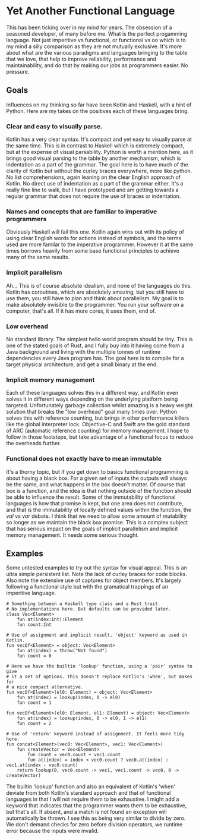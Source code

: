 # Yet Another Functional Language

This has been ticking over in my mind for years. The obsession of a seasoned developer, of many before me. What is the perfect progamming language. Not just imperitive vs functional, or functional vs oo which is to my mind a silly comparison as they are not mutually exclusive. It's more about what are the various paradigms and languages bringing to the table that we love, that help to improve reliability, performance and maintainability, and do that by making our jobs as programmers easier. No pressure.

## Goals

Influences on my thinking so far have been Kotlin and Haskell, with a hint of Python. Here are my takes on the positives each of these languages bring.
### Clear and easy to visually parse.
Kotlin has a very clear syntax. It's compact and yet easy to visually parse at the same time. This is in contrast to Haskell which is extremely compact, but at the expense of visual parsability. Python is worth a mention here, as it brings good visual parsing to the table by another mechanism, which is indentation as a part of the grammar. The goal here is to have much of the clarity of Kotlin but without the curley braces everywhere, more like python. No list comprehensions, again leaning on the clear English approach of Kotlin. No direct use of indentation as a part of the grammar either. It's a really fine line to walk, but I have prototyped and am getting towards a regular grammar that does not require the use of braces or indentation.
### Names and concepts that are familiar to imperative programmers
Obviously Haskell will fail this one. Kotlin again wins out with its policy of using clear English words for actions instead of symbols, and the terms used are more familar to the imperative programmer. However it at the same times borrows heavily from some base functional principles to achieve many of the same results.
### Implicit parallelism
Ah...   This is of course absolute idealism, and none of the languages do this. Kotlin has coroutines, which are absolutely amazing, but you still have to use them, you still have to plan and think about parallelism. My goal is to make absolutely invisible to the programmer. You run your software on a computer, that's all. If it has more cores, it uses them, end of.
### Low overhead
No standard library. The simplest hello world program should be tiny. This is one of the stated goals of Rust, and I fully buy into it having come from a Java background and living with the multiple tonnes of runtime dependencies every Java program has. The goal here is to compile for a target physical architecture, and get a small binary at the end.
### Implicit memory management
Each of these languages solves this in a different way, and Kotlin even solves it in different ways depending on the underlying platform being targeted. Unfortunately garbage collection whilst amazing is a heavy weight solution that breaks the "low overhead" goal many times over. Python solves this with reference counting, but brings in other performance killers like the global interpreter lock. Objective-C and Swift are the gold standard of ARC (automatic reference counting) for memory management. I hope to follow in those footsteps, but take advantage of a functional focus to reduce the overheads further.
### Functional does not exactly have to mean immutable
It's a thorny topic, but if you get down to basics functional programming is about having a black box. For a given set of inputs the outputs will always be the same, and what happens in the box doesn't matter. Of course that box is a function, and the idea is that nothing outside of the function should be able to influence the result. Some of the immutability of functional languages is how that promise is kept, but one area does not contribute, and that is the immutability of locally defined values within the function, the *val* vs *var* debate. I think that we need to allow some amount of mutability so longer as we maintain the black box promise. This is a complex subject that has serious impact on the goals of implicit parallelism and implicit memory management. It needs some serious thought.

## Examples

Some untested examples to try out the syntax for visual appeal. This is an ultra simple persistent list.
Note the lack of curley braces for code blocks. Also note the extensive use of captures for object members.
It's largely following a functional style but with the gramatical trappings of an imperitive language.

    # Something between a Haskell type class and a Rust trait.
    # No implementations here. But defaults can be provided later.
    class Vec<Element>
        fun at(index:Int):Element
        fun count:Int

    # Use of assignment and implicit result. 'object' keyword as used in Kotlin.
    fun vecOf<Element> = object: Vec<Element>
        fun at(index) = throw("Not found")
        fun count = 0

    # Here we have the builtin 'lookup' function, using a 'pair' syntax to give
    # it a set of options. This doesn't replace Kotlin's 'when', but makes for
    # a nice compact alternative.
    fun vecOf<Element>(el0: Element) = object: Vec<Element>
        fun at(index) = lookup(index, 0 -> el0)
        fun count = 1

    fun vecOf<Element>(el0: Element, el1: Element) = object: Vec<Element>
        fun at(index) = lookup(index, 0 -> el0, 1 -> el1)
        fun count = 2

    # Use of 'return' keyword instead of assignment. It feels more tidy here.
    fun concat<Element>(vec0: Vec<Element>, vec1: Vec<Element>)
        fun createVector = Vec<Element>
            fun count = vec0.count + vec1.count
            fun at(index) = index < vec0.count ? vec0.at(index) : vec1.at(index - vec0.count)
        return lookup(0, vec0.count -> vec1, vec1.count -> vec0, 0 -> createVector)

The builtin 'lookup' function and also an equivalent of Kotlin's 'when' deviate from both Kotlin's standard
approach and that of functional languages in that I will not require them to be exhaustive. I might add
a keyword that indicates that the programmer wants them to be exhaustive, but that's all. If absent, and
a match is not found an exception will automatically be thrown. I see this as being very similar to divide by
zero. We don't demand checks for zero before division operators, we runtime error because the inputs were invalid.

